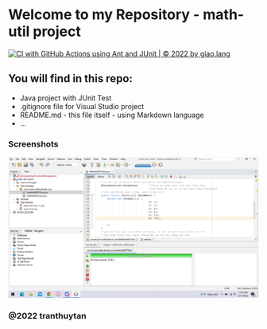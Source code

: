 # Welcome to my Repository - math-util project
[![CI with GitHub Actions using Ant and JUnit | © 2022 by giao.lang](https://github.com/tranthuytan/math-util-swt301/actions/workflows/ci-junit.yml/badge.svg)](https://github.com/tranthuytan/math-util-swt301/actions/workflows/ci-junit.yml)

## You will find in this repo:
* Java project with JUnit Test
* .gitignore file for Visual Studio project
* README.md - this file itself - using Markdown language
* ...

### Screenshots
![DDT & TDD with JUnit](https://github.com/tranthuytan/math-util-swt301/blob/main/images/DDT%20with%20JUnit.png)

### @2022 tranthuytan